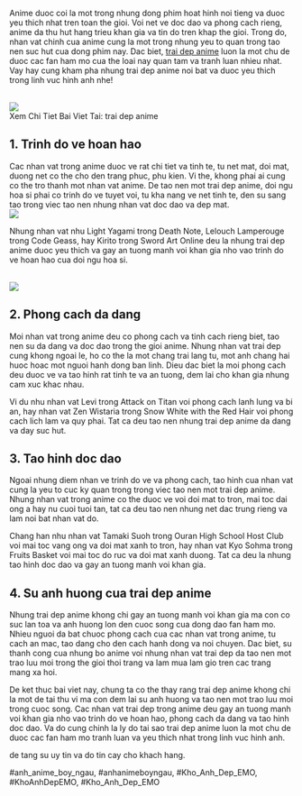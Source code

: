 <p>Anime duoc coi la mot trong nhung dong phim hoat hinh noi tieng va duoc yeu thich nhat tren toan the gioi. Voi net ve doc dao va phong cach rieng, anime da thu hut hang trieu khan gia va tin do tren khap the gioi. Trong do, nhan vat chinh cua anime cung la mot trong nhung yeu to quan trong tao nen suc hut cua dong phim nay. Dac biet, <a href="https://khoanhdepemo.com/anh-anime-nam-ngau-lanh-lung/">trai dep anime</a> luon la mot chu de duoc cac fan ham mo cua the loai nay quan tam va tranh luan nhieu nhat. Vay hay cung kham pha nhung trai dep anime noi bat va duoc yeu thich trong linh vuc hinh anh nhe!</p><br><img src="https://khoanhdepemo.com/wp-content/uploads/2024/12/cropped-Du-an-moi.png"></br>
Xem Chi Tiet Bai Viet Tai: trai dep anime<h2>1. Trinh do ve hoan hao</h2><p>Cac nhan vat trong anime duoc ve rat chi tiet va tinh te, tu net mat, doi mat, duong net co the cho den trang phuc, phu kien. Vi the, khong phai ai cung co the tro thanh mot nhan vat anime. De tao nen mot trai dep anime, doi ngu hoa si phai co trinh do ve tuyet voi, tu kha nang ve net tinh te, den su sang tao trong viec tao nen nhung nhan vat doc dao va dep mat.<br><img src="https://khoanhdepemo.com/wp-content/uploads/2024/12/cropped-Du-an-moi.png"></br><p>Nhung nhan vat nhu Light Yagami trong Death Note, Lelouch Lamperouge trong Code Geass, hay Kirito trong Sword Art Online deu la nhung trai dep anime duoc yeu thich va gay an tuong manh voi khan gia nho vao trinh do ve hoan hao cua doi ngu hoa si.</p><br><img src="https://khoanhdepemo.com/wp-content/uploads/2024/12/image-2334.png"></br><h2>2. Phong cach da dang</h2><p>Moi nhan vat trong anime deu co phong cach va tinh cach rieng biet, tao nen su da dang va doc dao trong the gioi anime. Nhung nhan vat trai dep cung khong ngoai le, ho co the la mot chang trai lang tu, mot anh chang hai huoc hoac mot nguoi hanh dong ban linh. Dieu dac biet la moi phong cach deu duoc ve va tao hinh rat tinh te va an tuong, dem lai cho khan gia nhung cam xuc khac nhau.<p>Vi du nhu nhan vat Levi trong Attack on Titan voi phong cach lanh lung va bi an, hay nhan vat Zen Wistaria trong Snow White with the Red Hair voi phong cach lich lam va quy phai. Tat ca deu tao nen nhung trai dep anime da dang va day suc hut.</p><h2>3. Tao hinh doc dao</h2><p>Ngoai nhung diem nhan ve trinh do ve va phong cach, tao hinh cua nhan vat cung la yeu to cuc ky quan trong trong viec tao nen mot trai dep anime. Nhung nhan vat trong anime co the duoc ve voi doi mat to tron, mai toc dai ong a hay nu cuoi tuoi tan, tat ca deu tao nen nhung net dac trung rieng va lam noi bat nhan vat do.<p>Chang han nhu nhan vat Tamaki Suoh trong Ouran High School Host Club voi mai toc vang ong va doi mat xanh to tron, hay nhan vat Kyo Sohma trong Fruits Basket voi mai toc do ruc va doi mat xanh duong. Tat ca deu la nhung tao hinh doc dao va gay an tuong manh voi khan gia.</p><h2>4. Su anh huong cua trai dep anime</h2><p>Nhung trai dep anime khong chi gay an tuong manh voi khan gia ma con co suc lan toa va anh huong lon den cuoc song cua dong dao fan ham mo. Nhieu nguoi da bat chuoc phong cach cua cac nhan vat trong anime, tu cach an mac, tao dang cho den cach hanh dong va noi chuyen. Dac biet, su thanh cong cua nhung bo anime voi nhung nhan vat trai dep da tao nen mot trao luu moi trong the gioi thoi trang va lam mua lam gio tren cac trang mang xa hoi.</p><p>De ket thuc bai viet nay, chung ta co the thay rang trai dep anime khong chi la mot de tai thu vi ma con dem lai su anh huong va tao nen mot trao luu moi trong cuoc song. Cac nhan vat trai dep trong anime deu gay an tuong manh voi khan gia nho vao trinh do ve hoan hao, phong cach da dang va tao hinh doc dao. Va do cung chinh la ly do tai sao trai dep anime luon la mot chu de duoc cac fan ham mo tranh luan va yeu thich nhat trong linh vuc hinh anh.</p><p>de tang su uy tin va do tin cay cho khach hang.</p>
#anh_anime_boy_ngau, #anhanimeboyngau, #Kho_Anh_Dep_EMO, #KhoAnhDepEMO, #Kho_Anh_Dep_EMO
